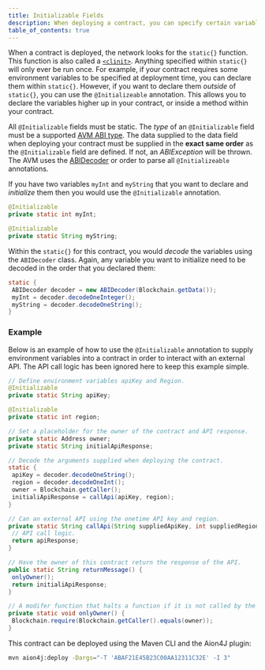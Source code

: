 ```yaml
---
title: Initializable Fields
description: When deploying a contract, you can specify certain variables to be initialized during the deployment. This allows you to specify things like environment variables during the deploying of a contract, without having to hardcode them into the contract itself.
table_of_contents: true
---
```


When a contract is deployed, the network looks for the `static{}` function. This function is also called a [`<clinit>`](https://docs.oracle.com/javase/specs/jvms/se7/html/jvms-2.html#section-jvms-2.9). Anything specified within `static{}` will only ever be run once. For example, if your contract requires some environment variables to be specified at deployment time, you can declare them within `static{}`. However, if you want to declare them _outside_ of `static{}`, you can use the `@Initializeable` annotation. This allows you to declare the variables higher up in your contract, or inside a method within your contract.

All `@Initializable` fields must be static. The _type_ of an `@Initializable` field must be a supported [AVM ABI type](fundamentals-avm-concepts-abi-types-). The data supplied to the data field when deploying your contract must be supplied in the **exact same order** as the `@Initializable` field are defined. If not, an _ABIException_ will be thrown. The AVM uses the [ABIDecoder](fundamentals-packages-abi-#section-abidecoder-https-avm-api-aion-network-org-aion-avm-userlib-abi-abidecoder) or order to parse all `@Initializeable` annotations.

If you have two variables `myInt` and `myString` that you want to declare and _initialize_ them then you would use the `@Initializable` annotation.

```java
@Initializable
private static int myInt;

@Initializable
private static String myString;
```

Within the `static{}` for this contract, you would _decode_ the variables using the `ABIDecoder` class. Again, any variable you want to initialize need to be decoded in the order that you declared them:

```java
static {
 ABIDecoder decoder = new ABIDecoder(Blockchain.getData());
 myInt = decoder.decodeOneInteger();
 myString = decoder.decodeOneString();
}
```

### Example

Below is an example of how to use the `@Initializable` annotation to supply environment variables into a contract in order to interact with an external API. The API call logic has been ignored here to keep this example simple.

```java
// Define environment variables apiKey and Region.
@Initializable
private static String apiKey;

@Initializable
private static int region;

// Set a placeholder for the owner of the contract and API response.
private static Address owner;
private static String initialApiResponse;

// Decode the arguments supplied when deploying the contract.
static {
 apiKey = decoder.decodeOneString();
 region = decoder.decodeOneInt();
 owner = Blockchain.getCaller();
 initialiApiResponse = callApi(apiKey, region);
}

// Can an external API using the onetime API key and region.
private static String callApi(String suppliedApiKey, int suppliedRegion) {
 // API call logic.
 return apiResponse;
}

// Have the owner of this contract return the response of the API.
public static String returnMessage() {
 onlyOwner();
 return initialiApiResponse;
}

// A modifer function that halts a function if it is not called by the owner of this contract.
private static void onlyOwner() {
 Blockchain.require(Blockchain.getCaller().equals(owner));
}
```

This contract can be deployed using the Maven CLI and the Aion4J plugin:

```bash
mvn aion4j:deploy -Dargs="-T 'ABAF21E45B23C00AA12311C32E' -I 3"
```
